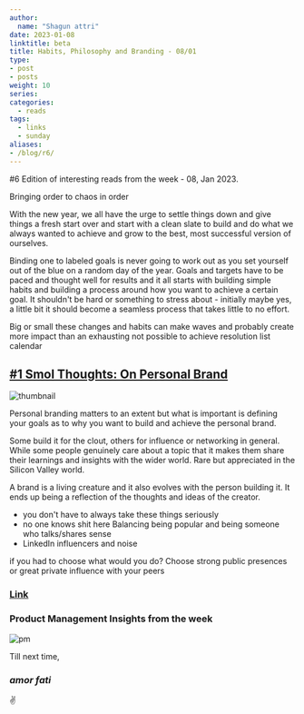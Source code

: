 ```yaml
---
author:
  name: "Shagun attri"
date: 2023-01-08
linktitle: beta
title: Habits, Philosophy and Branding - 08/01
type:
- post
- posts
weight: 10
series:
categories:
  - reads
tags:
  - links
  - sunday
aliases:
- /blog/r6/
---
```


#6 Edition of interesting reads from the week - 08, Jan 2023.

Bringing order to chaos in order

With the new year, we all have the urge to settle things down and give things a fresh start over and start with a clean slate to build and do what we always wanted to achieve and grow to the best, most successful version of ourselves.

Binding one to labeled goals is never going to work out as you set yourself out of the blue on a random day of the year. Goals and targets have to be paced and thought well for results and it all starts with building simple habits and building a process around how you want to achieve a certain goal. It shouldn't be hard or something to stress about - initially maybe yes, a little bit it should become a seamless process that takes little to no effort.

Big or small these changes and habits can make waves and probably create more impact than an exhausting not possible to achieve resolution list calendar

## [#1 Smol Thoughts: On Personal Brand](https://suchitasalwan.medium.com/smol-thoughts-on-personal-brand-c8eb90f91978)

![thumbnail](https://miro.medium.com/max/996/1*Z3TqsVQ_0oYvgIrAcAF74g.gif)

Personal branding matters to an extent but what is important is defining your goals as to why you want to build and achieve the personal brand.

Some build it for the clout, others for influence or networking in general. While some people genuinely care about a topic that it makes them share their learnings and insights with the wider world. Rare but appreciated in the Silicon Valley world.

A brand is a living creature and it also evolves with the person building it. It ends up being a reflection of the thoughts and ideas of the creator.

- you don't have to always take these things seriously
- no one knows shit here
Balancing being popular and being someone who talks/shares sense
-  LinkedIn influencers and noise 

if you had to choose what would you do? Choose strong public presences or great private influence with your peers 

### [Link](https://suchitasalwan.medium.com/smol-thoughts-on-personal-brand-c8eb90f91978)


### Product Management Insights from the week

![pm](https://user-images.githubusercontent.com/29366864/212199561-37ac778e-8074-4180-aa54-71b104a77743.png)
 

Till next time,
### *amor fati*
✌️